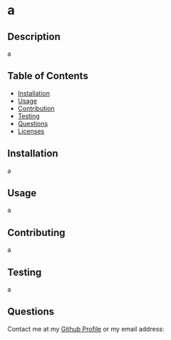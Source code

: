 # a

  
  
  ## Description
  
  a
  
  ## Table of Contents
  
  - [Installation](#installation)
  - [Usage](#usage)
  - [Contribution](#contribution)
  - [Testing](#testing)
  - [Questions](#questions)
  - [Licenses](#licenses)
  
  ## Installation
  
  a
  
  ## Usage
  
  a
  
  ## Contributing
  
  a
  
  ## Testing
  
  a
  
  ## Questions
  
  Contact me at my [Github Profile](https://github.com/)
  or my email address: 
  
  